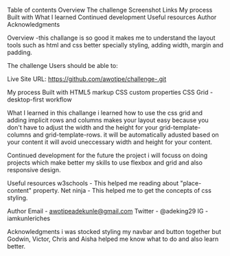 Table of contents
Overview
The challenge
Screenshot
Links
My process
Built with
What I learned
Continued development
Useful resources
Author
Acknowledgments


Overview
-this challange is so good it makes me to understand the layout tools such as html and css better specially styling, adding width, margin and padding.

The challenge
Users should be able to:



Live Site URL: https://github.com/awotipe/challenge-.git

My process
Built with
HTML5 markup
CSS custom properties
CSS Grid -desktop-first workflow

What I learned
in this challange i learned how to use the css grid and adding implicit rows and columns makes your layout easy because you don't have to adjust the width and the height for your grid-template-columns and grid-template-rows. it will be automatically adusted based on your content it will avoid uneccessary width and height for your content.

Continued development
for the future the project i will focuss on doing projects which make better my skills to use flexbox and grid and also responsive design.

Useful resources
w3schools - This helped me reading about "place-content" property.
Net ninja - This helped me to get the concepts of css styling.

Author
Email - awotipeadekunle@gmail.com
Twitter - @adeking29
IG - iamkunleriches

Acknowledgments
i was stocked styling my navbar and button together but Godwin, Victor, Chris and Aisha helped me know what to do and also learn better.

